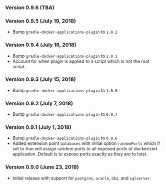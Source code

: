 ### Version 0.9.6 (TBA)

### Version 0.9.5 (July 19, 2018)
* Bump `gradle-docker-applications-plugin` to `1.0.2`

### Version 0.9.4 (July 16, 2018)
* Bump `gradle-docker-applications-plugin` to `1.0.1`
* Account for when plugin is applied to a script which is not the root script.

### Version 0.9.3 (July 15, 2018)
* Bump `gradle-docker-applications-plugin` to `1.0.0`

### Version 0.9.2 (July 7, 2018)
* Bump `gradle-docker-applications-plugin` to `0.9.7`

### Version 0.9.1 (July 1, 2018)

* Bump `gradle-docker-applications-plugin` to `0.9.6`
* Added extension point `databases` with initial option `randomPorts` which if set to true will assign random ports to all exposed ports of dockerized application. Default is to expose ports exactly as they are to host.

### Version 0.9.0 (June 23, 2018)

* Initial release with support for `postgres`, `oracle`, `db2`, and `sqlserver`.
